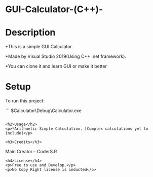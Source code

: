 # GUI-Calculator-(C++)-

<h1>Description</h1>
<p>*This is a simple GUI Calculator.</p>
<p>*Made by Visual Studio 2019(Using C++ .net framework).</p>
<p>*You can clone it and learn GUI or make it better</p>

<h1>Setup</h1>
<p>To run this project: </p>
```
$Calculator\Debug\Calculator.exe

```

<h2>Usage</h2>
<p>*Arithmetic Simple Calculation. [Complex calculations yet to include]</p>

<h3>Credits</h3>
```
Main Creator:- CoderS.R

```
<h4>License</h4>
<p>Free to use and Develop.</p>
<p>No Copy Right license is inducted</p>

